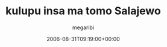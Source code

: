 ---
title: 'kulupu insa ma tomo Salajewo'
posts: 8
hash: 't530'
author: 'megaribi'
date: 2006-08-31T09:19:00+00:00
sources:
  - http://forums.tokipona.org/viewtopic.php%3Ft=530.html
---